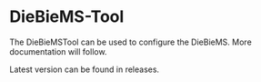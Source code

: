 # DieBieMS-Tool
The DieBieMSTool can be used to configure the DieBieMS. More documentation will follow.

Latest version can be found in releases.
